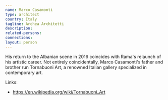```yaml
---
name: Marco Casamonti
type: architect
country: Italy
tagline: Archea Architetti
description:
related-persons:
connections:
layout: person
---
```

His return to the Albanian scene in 2016 coincides with Rama's relaunch of his artistic career. Not entirely coincidentally, Marco Casamonti's father and brother run Tornabuoni Art, a renowned Italian gallery specialized in contemporary art.

Links:
* <https://en.wikipedia.org/wiki/Tornabuoni_Art>
